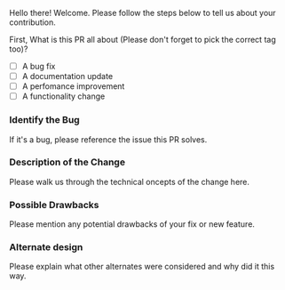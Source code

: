 Hello there! Welcome. Please follow the steps below to tell us about your contribution.

First, What is this PR all about (Please don't forget to pick the correct tag too)?
- [ ] A bug fix
- [ ] A documentation update
- [ ] A perfomance improvement
- [ ] A functionality change

### Identify the Bug

If it's a bug, please reference the issue this PR solves.

### Description of the Change

Please walk us through the technical oncepts of the change here.

### Possible Drawbacks

Please mention any potential drawbacks of your fix or new feature.

### Alternate design

Please explain what other alternates were considered and why did it this way. 
